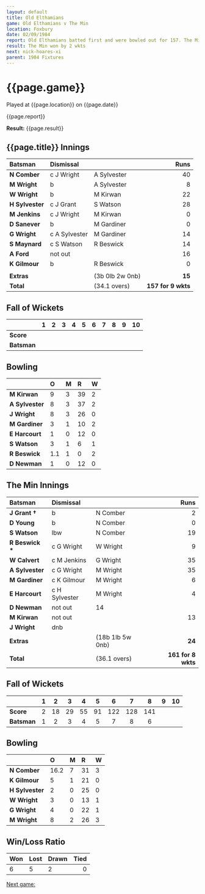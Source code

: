```yaml
---
layout: default
title: Old Elthamians
game: Old Elthamians v The Min
location: Foxbury
date: 02/09/1984
report: Old Elthamians batted first and were bowled out for 157. The Min replied with 161 for 8 wkts.
result: The Min won by 2 wkts
next: nick-hoares-xi
parent: 1984 Fixtures
---
```


# {{page.game}}

Played at {{page.location}} on {{page.date}}

{{page.report}}

**Result:** {{page.result}}

## {{page.title}} Innings

| Batsman | Dismissal |  | Runs |
|:---|:---|---|---:|
| **N Comber** | c J Wright | A Sylvester | 40 | 
| **M Wright** | b | A Sylvester | 8 | 
| **W Wright** | b | M Kirwan | 22 | 
| **H Sylvester** | c J Grant | S Watson | 28 | 
| **M Jenkins** | c J Wright | M Kirwan | 0 | 
| **D Sanever** | b | M Gardiner | 0 |
| **G Wright** | c A Sylvester | M Gardiner | 14 |
| **S Maynard** | c S Watson | R Beswick | 14 | 
| **A Ford**  | not out |  | 16 |
| **K Gilmour**  | b | R Beswick | 0 |
|  |  |  |  |
| **Extras** | | (3b 0lb 2w 0nb) | **15** | 
| **Total** | | (34.1 overs) | **157 for 9 wkts** | 

## Fall of Wickets

| | 1 | 2 | 3 | 4 | 5 | 6 | 7 | 8 | 9 | 10 |
|---|:---:|:---:|:---:|:---:|:---:|:---:|:---:|:---:|:---:|:---:|
| **Score** |  |  |  |  |  |  |  |  |  |  | 
| **Batsman** |  |  |  |  |  |  |  |  |  |  | 

## Bowling

| | O | M | R | W |
|---|:---|:---|:---|:---|
| **M Kirwan** | 9 | 3 | 39 | 2 | 
| **A Sylvester** | 8 | 3 | 37 | 2 | 
| **J Wright** | 8 | 3 | 26 | 0 | 
| **M Gardiner** | 3 | 1 | 10 | 2 | 
| **E Harcourt** | 1 | 0 | 12 | 0 | 
| **S Watson** | 3 | 1 | 6 | 1 | 
| **R Beswick** | 1.1 | 1 | 0 | 2 | 
| **D Newman** | 1 | 0 | 12 | 0 | 

## The Min Innings

| Batsman | Dismissal |  | Runs |
|:---|:---|---|---:|
| **J Grant &#8224;** | b | N Comber | 2 | 
| **D Young** | b | N Comber | 0 |
| **S Watson** | lbw | N Comber | 19 |
| **R Beswick &#42;** | c G Wright | W Wright | 9 | 
| **W Calvert** | c M Jenkins | G Wright | 35 | 
| **A Sylvester** | c G Wright | M Wright | 35 |
| **M Gardiner** | c K Gilmour | M Wright | 6 |
| **E Harcourt** | c H Sylvester | M Wright | 4 | 
| **D Newman** | not out | 14 | 
| **M Kirwan** | not out |  | 13 |
| **J Wright** | dnb |  |  |
| **Extras** | | (18b 1lb 5w 0nb) | **24** | 
| **Total** | | (36.1 overs) | **161 for 8 wkts** | 

## Fall of Wickets

| | 1 | 2 | 3 | 4 | 5 | 6 | 7 | 8 | 9 | 10 |
|---|:---:|:---:|:---:|:---:|:---:|:---:|:---:|:---:|:---:|:---:|
| **Score** | 2 | 18 | 29 | 55 | 91 | 122 | 128 | 141 |  |  | 
| **Batsman** | 1 | 2 | 3 | 4 | 5 | 7 |  8 | 6 |  |  | 

## Bowling

| | O | M | R | W |
|---|:---|:---|:---|:---|
| **N Comber** | 16.2 | 7 | 31 | 3 | 
| **K Gilmour** | 5 | 1 | 21 | 0 | 
| **H Sylvester** | 2 | 0 | 25 | 0 | 
| **W Wright** | 3 | 0 | 13 | 1 | 
| **G Wright** | 4 | 0 | 22 | 1 |
| **M Wright** | 8 | 2 | 26 | 3 |  

## Win/Loss Ratio

| Won | Lost | Drawn | Tied |
|:---|:---|:---|---:|
| 6 | 5 | 2 | 0 |

[Next game:]({{page.next}})